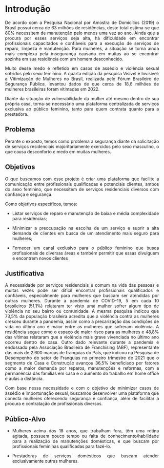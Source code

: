 # Introdução

<p align="justify">De acordo com a Pesquisa Nacional por Amostra de Domicílios (2019) o Brasil possui cerca de 63 milhões de residências, deste total estima-se que 80% necessitem de manutenção pelo menos uma vez ao ano. Ainda que a procura por esses serviços seja alta, há dificuldade em encontrar profissionais capacitados e confiáveis para a execução de serviços de reparo, limpeza e manutenção. Para mulheres, a situação se torna ainda mais complexa pela insegurança causada em muitas ao se encontrar sozinha em sua residência com um homem desconhecido.</p>

<p align="justify">Muito desse medo é refletido em casos de assédio e violência sexual sofridos pelo sexo feminino. A quarta edição da pesquisa Visível e Invisível: a Vitimização de Mulheres no Brasil, realizada pelo Fórum Brasileiro de Segurança Pública, levantou dados de que cerca de 18,6 milhões de mulheres brasileiras foram vitimadas em 2022.</p> 

<p align="justify">Diante da situação de vulnerabilidade da mulher até mesmo dentro de sua própria casa, torna-se necessário uma plataforma centralizada de serviços exclusiva ao público feminino, tanto para quem contrata quanto para a prestadora.</p>


## Problema

<p align="justify">Perante o exposto, temos como problema a segurança diante da solicitação de serviços residenciais majoritariamente exercidos pelo sexo masculino, o que causa desconforto e medo em muitas mulheres.</p>


## Objetivos

<p align="justify">O que buscamos com esse projeto é criar uma plataforma que facilite a comunicação entre profissionais qualificadas e potenciais clientes, ambos do sexo feminino, que necessitem de serviços residenciais diversos com confiança e segurança.</p>

<p align="justify">Como objetivos específicos, temos:</p>

-	<p align="justify">Listar serviços de reparo e manutenção de baixa e média complexidade para residências;</p>
-	<p align="justify">Minimizar a preocupação na escolha de um serviço e suprir a alta demanda de clientes em busca de um atendimento mais seguro para mulheres;</p>
-	<p align="justify">Fornecer um canal exclusivo para o público feminino que busca profissionais de diversas áreas e também permitir que essas divulguem e encontrem novos clientes</p>


## Justificativa

<p align="justify">A necessidade por serviços residenciais é comum na vida das pessoas e muitas vezes pode ser difícil encontrar profissionais qualificados e confiáveis, especialmente para mulheres que buscam ser atendidas por outras mulheres. Durante a pandemia de COVID-19, 5 em cada 10 brasileiros (51,1%) relataram ter visto uma mulher sofrer algum tipo de violência no seu bairro ou comunidade. A mesma pesquisa indicou que 73,5% da população brasileira acredita que a violência contra as mulheres cresceu durante a pandemia, assim como a precarização das condições de vida no último ano é maior entre as mulheres que sofreram violência. A residência segue como o espaço de maior risco para as mulheres e 48,8% das vítimas relataram que a violência mais grave vivenciada no último ano ocorreu dentro de casa. Outro dado relevante durante a pandemia é endossado pela Associação Brasileira de Franchising (ABF), representante das mais de 2.600 marcas de franquias do País, que indicou na Pesquisa de Desempenho do setor de Franquias no primeiro trimestre de 2021 que o segmento de Casa e Construção avançou 36,5% beneficiado por fatores como a maior demanda por reparos, manutenções e reformas, com a permanência das famílias em casa e o aumento do trabalho em home office e aulas a distância.</p>

<p align="justify">Com base nessa necessidade e com o objetivo de minimizar casos de assédio e importunação sexual, buscamos desenvolver uma plataforma que conecta mulheres oferecendo segurança e confiança, além de facilitar a procura e contratação de profissionais diversos.</p>


## Público-Alvo

* <p align="justify">Mulheres acima dos 18 anos, que trabalham fora, têm uma rotina agitada, possuem pouco tempo ou falta  de conhecimento/habilidade para a realização de manutenções  domésticas, e que buscam por profissionais femininas qualificadas para fazê-lo.</p>
 
* <p align="justify">Prestadoras de serviços domésticos que buscam atender exclusivamente outras mulheres.</p>

